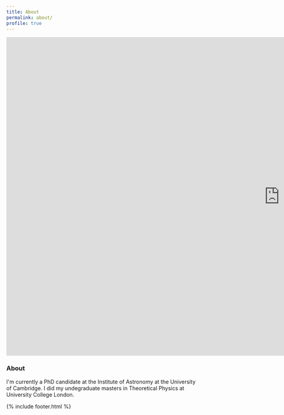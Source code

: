 ```yaml
---
title: About
permalink: about/
profile: true
---
```


<iframe src="https://docs.google.com/presentation/d/e/2PACX-1vT2oWPvSfu48sRruGhxT4lcaBEOHAF-20134aVzerKbaiZlet0s8vbAOkPP3S-vHTYIuG6wU_FrhINv/embed?start=false&loop=false&delayms=3000" frameborder="0" width="1440" height="839" allowfullscreen="true" mozallowfullscreen="true" webkitallowfullscreen="true"></iframe>

### About

I'm currently a PhD candidate at the
Institute of Astronomy at the University of
Cambridge. I did my undegraduate masters in Theoretical Physics at University
College London. 


{% include footer.html %}
